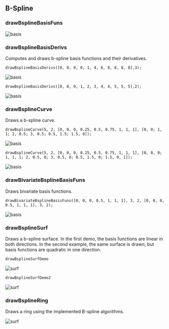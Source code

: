 ## B-Spline
### drawBsplineBasisFuns
![basis](bspline_basis.svg.png)
### drawBsplineBasisDerivs
Computes and draws b-spline basis functions and their derivatives.

    drawBsplineBasisDerivs([0, 0, 0, 0, 1, 4, 6, 8, 8, 8, 8],3);

![basis](bspline_basis_derivs.svg.png)

    drawBsplineBasisDerivs([0, 0, 0, 1, 2, 3, 4, 4, 5, 5, 5],2);

![basis](bspline_basis_derivs_2.svg.png)

### drawBsplineCurve
Draws a b-spline curve.

    drawBsplineCurve(5, 2, [0, 0, 0, 0.25, 0.5, 0.75, 1, 1, 1], [0, 0; 1, 1; 2, 0.5; 3, 0.5; 0.5, 1.5; 1.5, 0]);

![basis](bspline_curve.svg.png)

    drawBsplineCurve(5, 2, [0, 0, 0, 0.25, 0.5, 0.75, 1, 1, 1], [0, 0, 0; 1, 1, 1; 2, 0.5, 0; 3, 0.5, 0; 0.5, 1.5, 0; 1.5, 0, 1]);

![basis](bspline_curve_3d.svg.png)

### drawBivariateBsplineBasisFuns
Draws bivariate basis functions.

    drawBivariateBsplineBasisFuns([0, 0, 0, 0.5, 1, 1, 1], 3, 2, [0, 0, 0, 0.5, 1, 1, 1], 3, 2);

![basis](bspline_bivariate_basis.svg.png)

### drawBsplineSurf
Draws a b-spline surface. In the first demo, the basis functions are linear in both directions. In the second example, the same surface is drawn, but basis functions are quadratic in one direction.

    drawBsplineSurfDemo

![surf](bspline_surf.svg.png)

    drawBsplineSurfDemo2

![surf](bspline_surf_2.svg.png)

### drawBsplineRing

Draws a ring using the implemented B-spline algorithms.

![surf](bspline_surf_ring.svg.png)